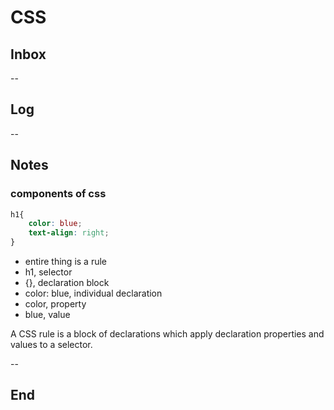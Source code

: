 # CSS

## Inbox

--

## Log

--

## Notes

### components of css

```css
h1{
    color: blue;
    text-align: right;
}
```

- entire thing is a rule
- h1, selector
- {}, declaration block
- color: blue, individual declaration
- color, property
- blue, value

A CSS rule is a block of declarations which apply declaration properties and values to a selector.

--

## End
